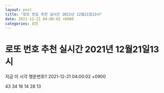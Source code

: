 ```yaml
---
layout: post
title: "로또 번호 추천 실시간 2021년 12월21일13시"
date: 2021-12-21 04:00:02 +0900
categories: 로또
---
```


# 로또 번호 추천 실시간 2021년 12월21일13시

지금 이 시각 행운번호!! 2021-12-21 04:00:02 +0900

 43  34  16  14  28  13 

